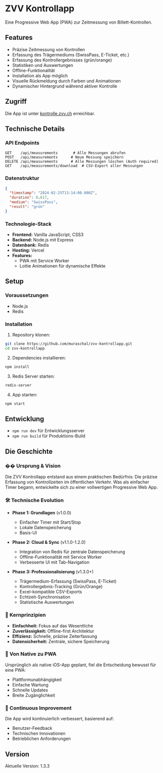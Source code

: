 # ZVV Kontrollapp

Eine Progressive Web App (PWA) zur Zeitmessung von Billett-Kontrollen.

## Features

- Präzise Zeitmessung von Kontrollen
- Erfassung des Trägermediums (SwissPass, E-Ticket, etc.)
- Erfassung des Kontrollergebnisses (grün/orange)
- Statistiken und Auswertungen
- Offline-Funktionalität
- Installation als App möglich
- Visuelle Rückmeldung durch Farben und Animationen
- Dynamischer Hintergrund während aktiver Kontrolle

## Zugriff
Die App ist unter [kontrolle.zvv.ch](https://kontrolle.zvv.ch) erreichbar.

## Technische Details

### API Endpoints
```
GET    /api/measurements       # Alle Messungen abrufen
POST   /api/measurements      # Neue Messung speichern
DELETE /api/measurements      # Alle Messungen löschen (Auth required)
GET    /api/measurements/download  # CSV-Export aller Messungen
```

### Datenstruktur
```json
{
  "timestamp": "2024-02-25T13:14:00.000Z",
  "duration": 0.617,
  "medium": "SwissPass",
  "result": "grün"
}
```

### Technologie-Stack
- **Frontend:** Vanilla JavaScript, CSS3
- **Backend:** Node.js mit Express
- **Datenbank:** Redis
- **Hosting:** Vercel
- **Features:**
  - PWA mit Service Worker
  - Lottie Animationen für dynamische Effekte

## Setup

### Voraussetzungen
- Node.js
- Redis

### Installation
1. Repository klonen:
```bash
git clone https://github.com/muraschal/zvv-kontrollapp.git
cd zvv-kontrollapp
```

2. Dependencies installieren:
```bash
npm install
```

3. Redis Server starten:
```bash
redis-server
```

4. App starten:
```bash
npm start
```

## Entwicklung

- `npm run dev` für Entwicklungsserver
- `npm run build` für Produktions-Build

## Die Geschichte

### �� Ursprung & Vision
Die ZVV Kontrollapp entstand aus einem praktischen Bedürfnis: Die präzise Erfassung von Kontrollzeiten im öffentlichen Verkehr. Was als einfacher Timer begann, entwickelte sich zu einer vollwertigen Progressive Web App.

### 🛠 Technische Evolution
- **Phase 1: Grundlagen** (v1.0.0)
  - Einfacher Timer mit Start/Stop
  - Lokale Datenspeicherung
  - Basis-UI

- **Phase 2: Cloud & Sync** (v1.1.0-1.2.0)
  - Integration von Redis für zentrale Datenspeicherung
  - Offline-Funktionalität mit Service Worker
  - Verbesserte UI mit Tab-Navigation

- **Phase 3: Professionalisierung** (v1.3.0+)
  - Trägermedium-Erfassung (SwissPass, E-Ticket)
  - Kontrollergebnis-Tracking (Grün/Orange)
  - Excel-kompatible CSV-Exports
  - Echtzeit-Synchronisation
  - Statistische Auswertungen

### 🎯 Kernprinzipien
- **Einfachheit:** Fokus auf das Wesentliche
- **Zuverlässigkeit:** Offline-first Architektur
- **Effizienz:** Schnelle, präzise Zeiterfassung
- **Datensicherheit:** Zentrale, sichere Speicherung

### 📱 Von Native zu PWA
Ursprünglich als native iOS-App geplant, fiel die Entscheidung bewusst für eine PWA:
- Plattformunabhängigkeit
- Einfache Wartung
- Schnelle Updates
- Breite Zugänglichkeit

### 🔄 Continuous Improvement
Die App wird kontinuierlich verbessert, basierend auf:
- Benutzer-Feedback
- Technischen Innovationen
- Betrieblichen Anforderungen

## Version
Aktuelle Version: 1.3.3